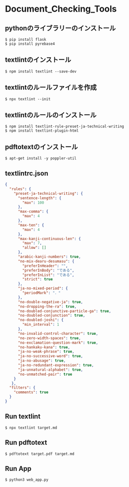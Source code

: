# Document_Checking_Tools

## pythonのライブラリーのインストール

```
$ pip install flask 
$ pip install pyrebase4
```

## textlintのインストール
```
$ npm install textlint --save-dev
```

## textlintのルールファイルを作成
```
$ npx textlint --init
```

## textlintのルールのインストール

```
$ npm install textlint-rule-preset-ja-technical-writing
$ npm install textlint-plugin-html
```

## pdftotextのインストール
```
$ apt-get install -y poppler-util
```

## textlintrc.json
```json
{
  "rules": {
    "preset-ja-technical-writing": {
      "sentence-length": {
        "max": 100
      },
      "max-comma": {
        "max": 4
      },
      "max-ten": {
        "max": 4
      },
      "max-kanji-continuous-len": {
        "max": 7,
        "allow": []
      },
      "arabic-kanji-numbers": true,
      "no-mix-dearu-desumasu": {
        "preferInHeader": "",
        "preferInBody": "である",
        "preferInList": "である",
        "strict": true
      },
      "ja-no-mixed-period": {
        "periodMark": "．"
      },
      "no-double-negative-ja": true,
      "no-dropping-the-ra": true,
      "no-doubled-conjunctive-particle-ga": true,
      "no-doubled-conjunction": true,
      "no-doubled-joshi": {
        "min_interval": 1
      },
      "no-invalid-control-character": true,
      "no-zero-width-spaces": true,
      "no-exclamation-question-mark": true,
      "no-hankaku-kana": true,
      "ja-no-weak-phrase": true,
      "ja-no-successive-word": true,
      "ja-no-abusage": true,
      "ja-no-redundant-expression": true,
      "ja-unnatural-alphabet": true,
      "no-unmatched-pair": true
    }
   },
  "filters": {
    "comments": true
  }
}
```

## Run textlint
```
$ npx textlint target.md
```

## Run pdftotext
```
$ pdftotext target.pdf target.md
```

## Run App
```
$ python3 web_app.py
```
